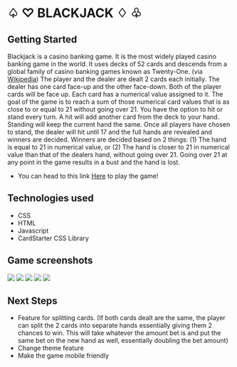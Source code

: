 # ♤ ♡ BLACKJACK ♢ ♧

## Getting Started

Blackjack is a casino banking game. It is the most widely played casino banking game in the world. It uses decks of 52 cards and descends from a global family of casino banking games known as Twenty-One. (via [Wikipedia](https://en.wikipedia.org/wiki/Blackjack)) The player and the dealer are dealt 2 cards each initially. The dealer has one card face-up and the other face-down. Both of the player cards will be face up. Each card has a numerical value assigned to it. The goal of the game is to reach a sum of those numerical card values that is as close to or equal to 21 without going over 21. You have the option to hit or stand every turn. A hit will add another card from the deck to your hand. Standing will keep the current hand the same. Once all players have chosen to stand, the dealer will hit until 17 and the full hands are revealed and winners are decided. Winners are decided based on 2 things: (1) The hand is equal to 21 in numerical value, or (2) The hand is closer to 21 in numerical value than that of the dealers hand, without going over 21. Going over 21 at any point in the game results in a bust and the hand is lost.

- You can head to this link [Here](https://lmikszta1.github.io/Blackjack-Project/) to play the game!

## Technologies used

- CSS
- HTML
- Javascript
- CardStarter CSS Library

## Game screenshots

<img src="https://i.imgur.com/VxFSHQY.png">
<img src="https://i.imgur.com/Nd1oUNl.png">
<img src="https://i.imgur.com/u42Cj5C.png">
<img src="https://i.imgur.com/4rIuVmC.png">
<img src="https://i.imgur.com/HBL874c.png">

## Next Steps

- Feature for splitting cards. (If both cards dealt are the same, the player can split the 2 cards into separate hands essentially giving them 2 chances to win. This will take whatever the amount bet is and put the same bet on the new hand as well, essentially doubling the bet amount)
- Change theme feature
- Make the game mobile friendly
